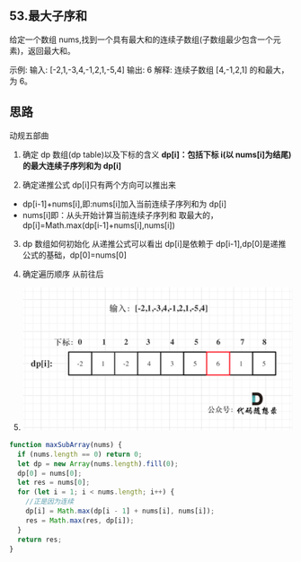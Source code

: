 ## 53.最大子序和

给定一个数组 nums,找到一个具有最大和的连续子数组(子数组最少包含一个元素)，返回最大和。

示例: 输入: [-2,1,-3,4,-1,2,1,-5,4] 输出: 6 解释: 连续子数组 [4,-1,2,1] 的和最大，为 6。

## 思路

动规五部曲

1. 确定 dp 数组(dp table)以及下标的含义
   **dp[i]：包括下标 i(以 nums[i]为结尾)的最大连续子序列和为 dp[i]**

2. 确定递推公式
   dp[i]只有两个方向可以推出来

- dp[i-1]+nums[i],即:nums[i]加入当前连续子序列和为 dp[i]
- nums[i]即：从头开始计算当前连续子序列和
  取最大的，dp[i]=Math.max(dp[i-1]+nums[i],nums[i])

3. dp 数组如何初始化
   从递推公式可以看出 dp[i]是依赖于 dp[i-1],dp[0]是递推公式的基础，dp[0]=nums[0]

4. 确定遍历顺序
   从前往后

5. ![这是图片](./1.png)

```js
function maxSubArray(nums) {
  if (nums.length == 0) return 0;
  let dp = new Array(nums.length).fill(0);
  dp[0] = nums[0];
  let res = nums[0];
  for (let i = 1; i < nums.length; i++) {
    //正是因为连续
    dp[i] = Math.max(dp[i - 1] + nums[i], nums[i]);
    res = Math.max(res, dp[i]);
  }
  return res;
}
```
